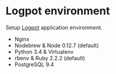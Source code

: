 # Logpot environment

Setup [Logpot](https://github.com/moremorefor/Logpot) application environment.

- Nginx
- Nodebrew & Node 0.12.7 (default)
- Python 3.4 & Virtualenv
- rbenv & Ruby 2.2.2 (default)
- PostgreSQL 9.4

